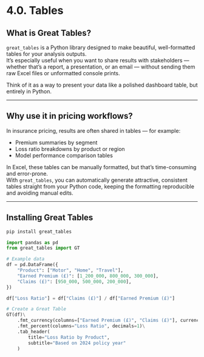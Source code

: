 # 4.0. Tables

## What is Great Tables?

`great_tables` is a Python library designed to make beautiful, well-formatted tables for your analysis outputs.  
It’s especially useful when you want to share results with stakeholders — whether that’s a report, a presentation, or an email — without sending them raw Excel files or unformatted console prints.

Think of it as a way to present your data like a polished dashboard table, but entirely in Python.

---

## Why use it in pricing workflows?

In insurance pricing, results are often shared in tables — for example:

- Premium summaries by segment
- Loss ratio breakdowns by product or region
- Model performance comparison tables

In Excel, these tables can be manually formatted, but that’s time-consuming and error-prone.  
With `great_tables`, you can automatically generate attractive, consistent tables straight from your Python code, keeping the formatting reproducible and avoiding manual edits.

---

## Installing Great Tables

```bash
pip install great_tables
```


```python
import pandas as pd
from great_tables import GT

# Example data
df = pd.DataFrame({
    "Product": ["Motor", "Home", "Travel"],
    "Earned Premium (£)": [1_200_000, 800_000, 300_000],
    "Claims (£)": [950_000, 500_000, 200_000],
})

df["Loss Ratio"] = df["Claims (£)"] / df["Earned Premium (£)"]

# Create a Great Table
GT(df)\
    .fmt_currency(columns=["Earned Premium (£)", "Claims (£)"], currency="GBP")\
    .fmt_percent(columns="Loss Ratio", decimals=1)\
    .tab_header(
        title="Loss Ratio by Product",
        subtitle="Based on 2024 policy year"
    )
```
